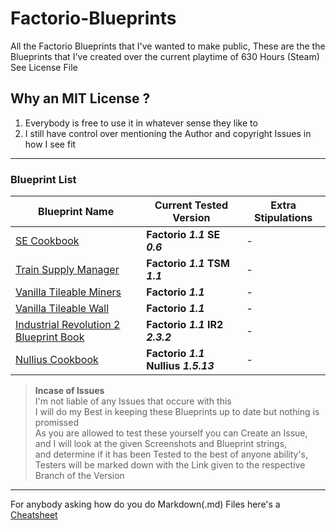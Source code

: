 # Factorio-Blueprints
All the Factorio Blueprints that I've wanted to make public,
These are the the Blueprints that I've created over the current playtime of 630 Hours (Steam)
See License File

## Why an MIT License ?

1. Everybody is free to use it in whatever sense they like to
2. I still have control over mentioning the Author and copyright Issues in how I see fit

---

### Blueprint List

| Blueprint Name | Current Tested Version | Extra Stipulations |
| -------------- | ---------------------- | ------------------ |
| [SE Cookbook](SE%20Cookbook) | **Factorio _1.1_ SE _0.6_** | - |
| [Train Supply Manager](TSM%20Circuit%20Cookbook.txt) | **Factorio _1.1_ TSM _1.1_** | - |
| [Vanilla Tileable Miners](Tileable%20Miners.txt) | **Factorio _1.1_** | - |
| [Vanilla Tileable Wall](Wall%20Blueprint%20Book.txt) | **Factorio _1.1_** | - |
| [Industrial Revolution 2 Blueprint Book](Industrial%20Revolution%202) | **Factorio _1.1_ IR2 _2.3.2_** | - |
| [Nullius Cookbook](Nullius.txt) |**Factorio _1.1_ Nullius _1.5.13_** | - |



> **Incase of Issues**  
> I'm not liable of any Issues that occure with this  
> I will do my Best in keeping these Blueprints up to date
>   but nothing is promissed  
> As you are allowed to test these yourself you can Create an Issue,  
>   and I will look at the given Screenshots and Blueprint strings,  
>   and determine if it has been Tested to the best of anyone ability's,  
>   Testers will be marked down with the Link given to the respective Branch of the Version  

---
For anybody asking how do you do Markdown(.md) Files here's a [Cheatsheet][1]

[1]:https://github.com/adam-p/markdown-here/wiki/Markdown-Cheatsheet
